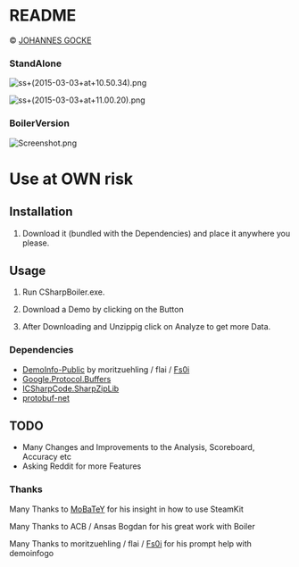 # README #

© [JOHANNES GOCKE](http://steamcommunity.com/id/master117/)

### StandAlone ###
![ss+(2015-03-03+at+10.50.34).png](https://bitbucket.org/repo/Az8xKM/images/1255048930-ss+(2015-03-03+at+10.50.34).png)

![ss+(2015-03-03+at+11.00.20).png](https://bitbucket.org/repo/Az8xKM/images/2528237567-ss+(2015-03-03+at+11.00.20).png)

### BoilerVersion ###
![Screenshot.png](https://bitbucket.org/repo/Az8xKM/images/2848763591-Screenshot.png)

# Use at OWN risk #

## Installation ##

1. Download it (bundled with the Dependencies) and place it anywhere you please.

## Usage  ##

1. Run CSharpBoiler.exe.

2. Download a Demo by clicking on the Button

3. After Downloading and Unzippig click on Analyze to get more Data.

### Dependencies ###
* [DemoInfo-Public](https://github.com/moritzuehling/demoinfo-public) by moritzuehling / flai / [Fs0i](http://www.reddit.com/user/Fs0i)
* [Google.Protocol.Buffers](https://www.nuget.org/packages/Google.ProtocolBuffers/)
* [ICSharpCode.SharpZipLib](https://www.nuget.org/packages/ICSharpCode.SharpZipLib.dll/)
* [protobuf-net](https://code.google.com/p/protobuf-net/)

## TODO ##
* Many Changes and Improvements to the Analysis, Scoreboard, Accuracy etc
* Asking Reddit for more Features

### Thanks ###
Many Thanks to [MoBaTeY](http://www.reddit.com/user/MoBaTeY) for his insight in how to use SteamKit

Many Thanks to ACB / Ansas Bogdan for his great work with Boiler

Many Thanks to moritzuehling / flai / [Fs0i](http://www.reddit.com/user/Fs0i) for his prompt help with demoinfogo
